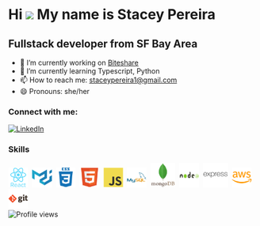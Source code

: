 <h1>
  Hi
  <img src="https://media.giphy.com/media/hvRJCLFzcasrR4ia7z/giphy.gif" width="30px"/>
  My name is Stacey Pereira
</h1>

<h2> Fullstack developer from SF Bay Area</h2>

<ul>
  <li>🔭 I’m currently working on <a href="https://github.com/rpp2205-boc-dolomite/biteshare-app"> Biteshare </a></li>
  <li>🌱 I’m currently learning Typescript, Python </li>
  <li>📫 How to reach me: <a href = "mailto: staceypereira1@gmail.com">staceypereira1@gmail.com </a></li>
  <li>😄 Pronouns: she/her </li>
</ul>

<h3>Connect with me: </h3>
<a href="https://www.linkedin.com/in/stacey-pereira-swe/">
  <img src="https://github.com/dmhendricks/signature-social-icons/blob/master/icons/round-flat-filled/40px/linkedin.png" title="LinkedIn" alt="LinkedIn" width="40" height="40"/>
</a>

<h3> Skills </h3>
<div>
  <img src="https://github.com/devicons/devicon/blob/master/icons/react/react-original-wordmark.svg" title="React" alt="React" width="40" height="40"/>&nbsp;
  <img src="https://github.com/devicons/devicon/blob/master/icons/materialui/materialui-original.svg" title="Material UI" alt="Material UI" width="40" height="40"/>&nbsp;
  <img src="https://github.com/devicons/devicon/blob/master/icons/css3/css3-plain-wordmark.svg"  title="CSS3" alt="CSS" width="40" height="40"/>&nbsp;
  <img src="https://github.com/devicons/devicon/blob/master/icons/html5/html5-original.svg" title="HTML5" alt="HTML" width="40" height="40"/>&nbsp;
  <img src="https://github.com/devicons/devicon/blob/master/icons/javascript/javascript-original.svg" title="JavaScript" alt="JavaScript" width="40" height="40"/>&nbsp;
  <img src="https://github.com/devicons/devicon/blob/master/icons/mysql/mysql-original-wordmark.svg" title="MySQL"  alt="MySQL" width="40" height="40"/>&nbsp;
  <img src="https://github.com/devicons/devicon/blob/master/icons/mongodb/mongodb-original-wordmark.svg" title="MongoDB" **alt="MongoDB" width="50" height="50"/>&nbsp;
  <img src="https://github.com/devicons/devicon/blob/master/icons/nodejs/nodejs-original-wordmark.svg" title="NodeJS" alt="NodeJS" width="40" height="50"/>&nbsp;
  <img src="https://github.com/devicons/devicon/blob/master/icons/express/express-original-wordmark.svg" title="Express" alt="Express" width="50" height="50"/>&nbsp;
  <img src="https://github.com/devicons/devicon/blob/master/icons/amazonwebservices/amazonwebservices-plain-wordmark.svg" title="AWS" alt="AWS" width="40" height="40"/>&nbsp;
  <img src="https://github.com/devicons/devicon/blob/master/icons/git/git-original-wordmark.svg" title="Git" **alt="Git" width="40" height="40"/>
  
</div>

<div>
  <img src="https://komarev.com/ghpvc/?username=staceypereira1&style=flat-square&color=blue" alt="Profile views"/>&nbsp;
</div>

<!--
**staceypereira1/staceypereira1** is a ✨ _special_ ✨ repository because its `README.md` (this file) appears on your GitHub profile.

Here are some ideas to get you started:

- 🔭 I’m currently working on ...
- 🌱 I’m currently learning Type
- 👯 I’m looking to collaborate on ...
- 🤔 I’m looking for help with ...
- 💬 Ask me about ...
- 📫 How to reach me: ...
- 😄 Pronouns: ...
- ⚡ Fun fact: ...
-->

